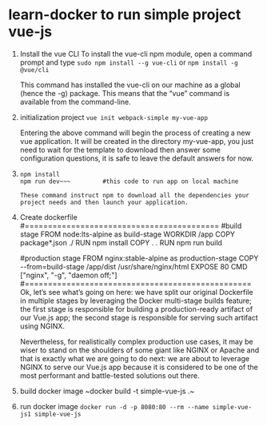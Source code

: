 # learn-docker to run simple project vue-js

1.  Install the vue CLI
    To install the vue-cli npm module, open a command prompt and type ```sudo npm install --g vue-cli``` or ```npm install -g @vue/cli```

    This command has installed the vue-cli on our machine as a global (hence the -g) package. This means that the “vue” command is available from the command-line. 

2.  initialization project
    ```vue init webpack-simple my-vue-app```

    Entering the above command will begin the process of creating a new vue application. It will be created in the directory my-vue-app, you just need to wait for the template to download then answer some configuration questions, it is safe to leave the default answers for now.

3.  ~~~cd my-vue-app
    npm install
    npm run dev~~~         #this code to run app on local machine

    These command instruct npm to download all the dependencies your project needs and then launch your application. 

4.  Create dockerfile
    #==========================================
    #build stage
    FROM node:lts-alpine as build-stage
    WORKDIR /app
    COPY package*.json ./
    RUN npm install
    COPY . .
    RUN npm run build

    #production stage
    FROM nginx:stable-alpine as production-stage
    COPY --from=build-stage /app/dist /usr/share/nginx/html
    EXPOSE 80
    CMD ["nginx", "-g", "daemon off;"]
    #=================================================
    Ok, let’s see what’s going on here:
    we have split our original Dockerfile in multiple stages by leveraging the Docker multi-stage builds feature;
    the first stage is responsible for building a production-ready artifact of our Vue.js app;
    the second stage is responsible for serving such artifact using NGINX.

    Nevertheless, for realistically complex production use cases, it may be wiser to stand on the shoulders of some giant like NGINX or Apache and that is exactly what we are going to do next: we are about to leverage NGINX to serve our Vue.js app because it is considered to be one of the most performant and battle-tested solutions out there.

5.  build docker image
    ~docker build -t simple-vue-js .~

6.  run docker image 
    `docker run -d -p 8080:80 --rm --name simple-vue-js1 simple-vue-js`
